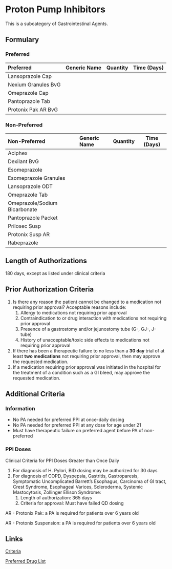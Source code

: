 # Proton Pump Inhibitors

This is a subcategory of Gastrointestinal Agents.

## Formulary

### Preferred

| Preferred           | Generic Name | Quantity | Time (Days) |
| :------------------ | :----------- | :------: | :---------: |
| Lansoprazole Cap    |              |          |             |
| Nexium Granules BvG |              |          |             |
| Omeprazole Cap      |              |          |             |
| Pantoprazole Tab    |              |          |             |
| Protonix Pak AR BvG |              |          |             |

### Non-Preferred

| Non-Preferred                 | Generic Name | Quantity | Time (Days) |
| :---------------------------- | :----------- | :------: | :---------: |
| Aciphex                       |              |          |             |
| Dexilant BvG                  |              |          |             |
| Esomeprazole                  |              |          |             |
| Esomeprazole Granules         |              |          |             |
| Lansoprazole ODT              |              |          |             |
| Omeprazole Tab                |              |          |             |
| Omeprazole/Sodium Bicarbonate |              |          |             |
| Pantoprazole Packet           |              |          |             |
| Prilosec Susp                 |              |          |             |
| Protonix Susp AR              |              |          |             |
| Rabeprazole                   |              |          |             |

## Length of Authorizations

180 days, except as listed under clinical criteria

## Prior Authorization Criteria

1.  Is there any reason the patient cannot be changed to a medication not requiring prior approval? Acceptable reasons include:
    1.  Allergy to medications not requiring prior approval
    2.  Contraindication to or drug interaction with medications not requiring prior approval
    3.  Presence of a gastrostomy and/or jejunostomy tube (G-, GJ-, J-tube)
    4.  History of unacceptable/toxic side effects to medications not requiring prior approval
2.  If there has been a therapeutic failure to no less than a **30 day** trial of at least **two medications** not requiring prior approval, then may approve the requested medication.
3.  If a medication requiring prior approval was initiated in the hospital for the treatment of a condition such as a GI bleed, may approve the requested medication.

## Additional Criteria
### Information

-   No PA needed for preferred PPI at once-daily dosing
-   No PA needed for preferred PPI at any dose for age under 21
-   Must have therapeutic failure on preferred agent before PA of non-preferred

### PPI Doses

Clinical Criteria for PPI Doses Greater than Once Daily

1.  For diagnosis of H. Pylori, BID dosing may be authorized for 30 days
2.  For diagnosis of COPD, Dyspepsia, Gastritis, Gastroparesis, Symptomatic Uncomplicated Barrett’s Esophagus, Carcinoma of GI tract, Crest Syndrome, Esophageal Varices, Scleroderma, Systemic Mastocytosis, Zollinger Ellison Syndrome:
    1.  Length of authorization: 365 days
    2.  Criteria for approval: Must have failed QD dosing

AR - Protonix Pak: a PA is required for patients over 6 years old

AR - Protonix Suspension: a PA is required for patients over 6 years old

## Links

[Criteria](https://pharmacy.medicaid.ohio.gov/sites/default/files/20221001_UPDL_Criteria_APPROVED.pdf#page=65)

[Preferred Drug List](https://pharmacy.medicaid.ohio.gov/sites/default/files/20221001_UPDL_APPROVED_.pdf#page=23)
